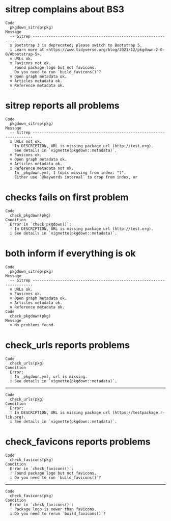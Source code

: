 # sitrep complains about BS3

    Code
      pkgdown_sitrep(pkg)
    Message
      -- Sitrep ----------------------------------------------------------------------
      x Bootstrap 3 is deprecated; please switch to Bootstrap 5.
      i Learn more at <https://www.tidyverse.org/blog/2021/12/pkgdown-2-0-0/#bootstrap-5>.
      v URLs ok.
      x Favicons not ok.
        Found package logo but not favicons.
        Do you need to run `build_favicons()`?
      v Open graph metadata ok.
      v Articles metadata ok.
      v Reference metadata ok.

# sitrep reports all problems

    Code
      pkgdown_sitrep(pkg)
    Message
      -- Sitrep ----------------------------------------------------------------------
      x URLs not ok.
        In DESCRIPTION, URL is missing package url (http://test.org).
        See details in `vignette(pkgdown::metadata)`.
      v Favicons ok.
      v Open graph metadata ok.
      v Articles metadata ok.
      x Reference metadata not ok.
        In _pkgdown.yml, 1 topic missing from index: "?".
        Either use `@keywords internal` to drop from index, or

# checks fails on first problem

    Code
      check_pkgdown(pkg)
    Condition
      Error in `check_pkgdown()`:
      ! In DESCRIPTION, URL is missing package url (http://test.org).
      i See details in `vignette(pkgdown::metadata)`.

# both inform if everything is ok

    Code
      pkgdown_sitrep(pkg)
    Message
      -- Sitrep ----------------------------------------------------------------------
      v URLs ok.
      v Favicons ok.
      v Open graph metadata ok.
      v Articles metadata ok.
      v Reference metadata ok.
    Code
      check_pkgdown(pkg)
    Message
      v No problems found.

# check_urls reports problems

    Code
      check_urls(pkg)
    Condition
      Error:
      ! In _pkgdown.yml, url is missing.
      i See details in `vignette(pkgdown::metadata)`.

---

    Code
      check_urls(pkg)
    Condition
      Error:
      ! In DESCRIPTION, URL is missing package url (https://testpackage.r-lib.org).
      i See details in `vignette(pkgdown::metadata)`.

# check_favicons reports problems

    Code
      check_favicons(pkg)
    Condition
      Error in `check_favicons()`:
      ! Found package logo but not favicons.
      i Do you need to run `build_favicons()`?

---

    Code
      check_favicons(pkg)
    Condition
      Error in `check_favicons()`:
      ! Package logo is newer than favicons.
      i Do you need to rerun `build_favicons()`?

